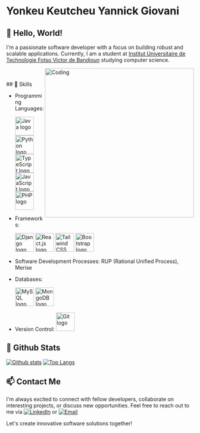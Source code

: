 # Yonkeu Keutcheu Yannick Giovani

## 👋 Hello, World!

I'm a passionate software developer with a focus on building robust and scalable applications. Currently, I am a student at [Institut Universitaire de Technologie Fotso Victor de Bandjoun]([https://example.com](https://www.univ-dschang.org/iutfv-bandjoun/)) studying computer science.

<img align="right" alt="Coding" width="400" src="https://user-images.githubusercontent.com/74038190/229223263-cf2e4b07-2615-4f87-9c38-e37600f8381a.gif">
<br><br>
## 💼 Skills

- Programming Languages:

  <img src="https://www.vectorlogo.zone/logos/java/java-icon.svg" alt="Java logo" width="50" height="50" />
  <img src="https://www.vectorlogo.zone/logos/python/python-icon.svg" alt="Python logo" width="50" height="50" />
  <img src="https://www.vectorlogo.zone/logos/typescriptlang/typescriptlang-icon.svg" alt="TypeScript logo" width="50" height="50" />
  <img src="https://www.vectorlogo.zone/logos/javascript/javascript-icon.svg" alt="JavaScript logo" width="50" height="50" />
  <img src="https://www.vectorlogo.zone/logos/php/php-icon.svg" alt="PHP logo" width="50" height="50" />
  
- Frameworks:
  
  <img src="https://www.vectorlogo.zone/logos/djangoproject/djangoproject-icon.svg" alt="Django logo" width="50" height="50" />
  <img src="https://www.vectorlogo.zone/logos/reactjs/reactjs-icon.svg" alt="React.js logo" width="50" height="50" />
  <img src="https://www.vectorlogo.zone/logos/tailwindcss/tailwindcss-icon.svg" alt="Tailwind CSS logo" width="50" height="50" />
  <img src="https://www.vectorlogo.zone/logos/getbootstrap/getbootstrap-icon.svg" alt="Bootstrap logo" width="50" height="50" />
- Software Development Processes: RUP (Rational Unified Process), Merise
- Databases:
  
  <img src="https://www.vectorlogo.zone/logos/mysql/mysql-icon.svg" alt="MySQL logo" width="50" height="50" />
  <img src="https://www.vectorlogo.zone/logos/mongodb/mongodb-icon.svg" alt="MongoDB logo" width="50" height="50" />
- Version Control:
  <img src="https://www.vectorlogo.zone/logos/git-scm/git-scm-icon.svg" alt="Git logo" width="50" height="50" />

## 🧮 Github Stats
[![Github stats](https://github-readme-stats.vercel.app/api?username=Keutcheu-Giovani&show_icons=true&include_all_commits=true)](https://github.com/Keutcheu-Giovani/github-readme-stats)
[![Top Langs](https://github-readme-stats.vercel.app/api/top-langs/?username=Keutcheu-Giovani&layout=compact)](https://github.com/Keutcheu-Giovani/github-readme-stats)

## 📫 Contact Me

I'm always excited to connect with fellow developers, collaborate on interesting projects, or discuss new opportunities. Feel free to reach out to me via [![LinkedIn](https://img.shields.io/badge/LinkedIn-Connect-blue?style=flat-square&logo=linkedin&labelColor=blue)](https://www.linkedin.com/in/yonkeu-keutcheu) or [![Email](https://img.shields.io/badge/Email-Contact%20me-red?style=flat-square&logo=mail.ru&labelColor=red)](mailto:keutcheugiovaniy@gmail.com)

Let's create innovative software solutions together!
